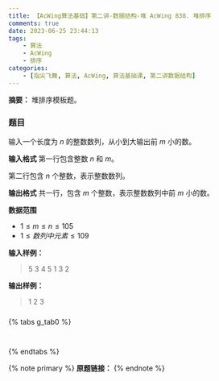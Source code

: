 ```yaml
---
title: 【AcWing算法基础】第二讲-数据结构-堆 AcWing 838. 堆排序
comments: true
date: 2023-06-25 23:44:13
tags:
    - 算法
    - AcWing
    - 排序
categories:
    - [指尖飞舞, 算法, AcWing, 算法基础课, 第二讲数据结构]
---
```

__摘要：__
堆排序模板题。
<!-- more -->


### 题目
输入一个长度为 $n$ 的整数数列，从小到大输出前 $m$ 小的数。

__输入格式__
第一行包含整数 $n$ 和 $m$。

第二行包含 $n$ 个整数，表示整数数列。

__输出格式__
共一行，包含 $m$ 个整数，表示整数数列中前 $m$ 小的数。

__数据范围__
+ $1≤m≤n≤105$
+ $1≤数列中元素≤109$

__输入样例：__
> 5 3
4 5 1 3 2

__输出样例：__
> 1 2 3

### 

{% tabs g_tab0 %}
<!-- tab C++ -->
```c++

```
<!-- endtab -->

<!-- tab Java -->
```java

```
<!-- endtab -->
{% endtabs %}



{% note primary %}
__原题链接：__ []()
{% endnote %}